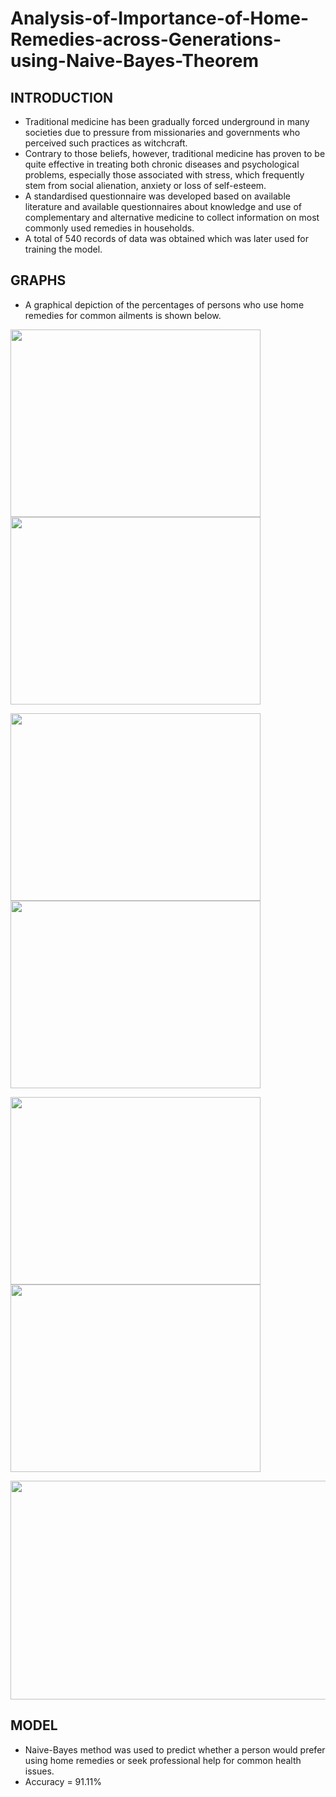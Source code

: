 # Analysis-of-Importance-of-Home-Remedies-across-Generations-using-Naive-Bayes-Theorem

## INTRODUCTION
* Traditional medicine has been gradually forced underground in many societies due to pressure from missionaries and governments who perceived such practices as witchcraft.
* Contrary to those beliefs, however, traditional medicine has proven to be quite effective in treating both chronic diseases and psychological problems, especially those associated with stress, which frequently stem from social alienation, anxiety or loss of self-esteem.
* A standardised questionnaire was developed based on available literature and available questionnaires about knowledge and use of complementary and alternative medicine to collect information on most commonly used remedies in households.
* A total of 540 records of data was obtained which was later used for training the model.

## GRAPHS
* A graphical depiction of the percentages of persons who use home remedies for common ailments is shown below.
<p float="left">
  <img src="https://user-images.githubusercontent.com/71218441/154531657-adf4e8ae-ce23-48da-b0cd-abb6434a25d8.png" width="400" height="300"/>
  <img src="https://user-images.githubusercontent.com/71218441/154531697-cf219000-bcaa-4d6b-9b55-384edcb87c80.png" width="400" height="300"/>
</p>
<p float="left">
<img src="https://user-images.githubusercontent.com/71218441/154533940-e3d41fc6-644b-4aa0-aa86-8706be068b2e.png" width="400" height="300"/>
<img src="https://user-images.githubusercontent.com/71218441/154533964-0fff0ad1-c791-4ef3-a1d5-4122284896f6.png" width="400" height="300"/>
 </p>
<p float="left">
<img src="https://user-images.githubusercontent.com/71218441/154533990-067e63a1-b201-4939-946f-4add0a6b4cc6.png" width="400" height="300"/>
<img src="https://user-images.githubusercontent.com/71218441/154534038-8115d55b-d8e9-424a-85d3-bf081723cbf4.png" width="400" height="300"/>
</p>

<p align="center">
  <img src="https://user-images.githubusercontent.com/71218441/154534069-b065c765-d135-4389-a31f-f5bf231b4057.png" width="600" height="350"/>
</p>

## MODEL
* Naive-Bayes method was used to predict whether a person would prefer using home remedies or seek professional help for common health issues.
* Accuracy = 91.11%
